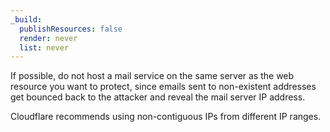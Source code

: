 ```yaml
---
_build:
  publishResources: false
  render: never
  list: never
---
```


If possible, do not host a mail service on the same server as the web resource you want to protect, since emails sent to non-existent addresses get bounced back to the attacker and reveal the mail server IP address.

Cloudflare recommends using non-contiguous IPs from different IP ranges.